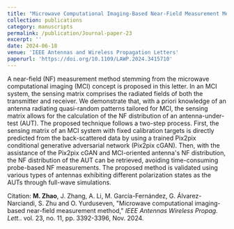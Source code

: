 ```yaml
---
title: "Microwave Computational Imaging-Based Near-Field Measurement Method"
collection: publications
category: manuscripts
permalink: /publication/Journal-paper-23
excerpt: ''
date: 2024-06-18
venue: 'IEEE Antennas and Wireless Propagation Letters'
paperurl: 'https://doi.org/10.1109/LAWP.2024.3415710'
---
```


A near-field (NF) measurement method stemming from the microwave computational imaging (MCI) concept is proposed in this letter. In an MCI system, the sensing matrix comprises the radiated fields of both the transmitter and receiver. We demonstrate that, with a priori knowledge of an antenna radiating quasi-random patterns tailored for MCI, the sensing matrix allows for the calculation of the NF distribution of an antenna-under-test (AUT). The proposed technique follows a two-step process. First, the sensing matrix of an MCI system with fixed calibration targets is directly predicted from the back-scattered data by using a trained Pix2pix conditional generative adversarial network (Pix2pix cGAN). Then, with the assistance of the Pix2pix cGAN and MCI-oriented antenna's NF distribution, the NF distribution of the AUT can be retrieved, avoiding time-consuming probe-based NF measurements. The proposed method is validated using various types of antennas exhibiting different polarization states as the AUTs through full-wave simulations.

Citation: **M. Zhao**, J. Zhang, A. Li, M. García-Fernández, G. Álvarez-Narciandi, S. Zhu and O. Yurduseven, &quot;Microwave computational imaging-based near-field measurement method,&quot; <i>IEEE Antennas Wireless Propag. Lett.</i>. vol. 23, no. 11, pp. 3392-3396, Nov. 2024.
